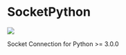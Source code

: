 # SocketPython

<img src="https://img.shields.io/badge/language-python3-blue.svg">

Socket Connection for Python >= 3.0.0
